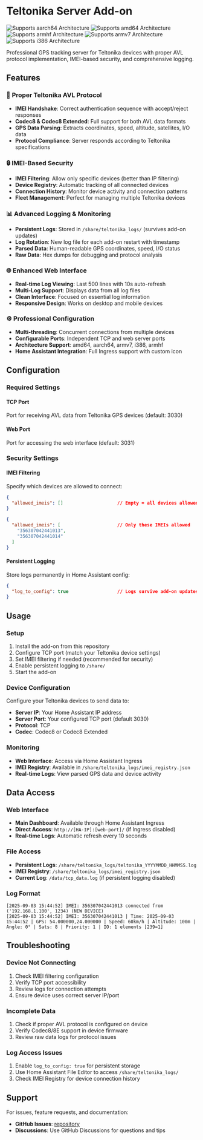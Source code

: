 # Teltonika Server Add-on

![Supports aarch64 Architecture][aarch64-shield]
![Supports amd64 Architecture][amd64-shield]
![Supports armhf Architecture][armhf-shield]
![Supports armv7 Architecture][armv7-shield]
![Supports i386 Architecture][i386-shield]

Professional GPS tracking server for Teltonika devices with proper AVL protocol implementation, IMEI-based security, and comprehensive logging.

## Features

### 🔌 **Proper Teltonika AVL Protocol**
- **IMEI Handshake**: Correct authentication sequence with accept/reject responses
- **Codec8 & Codec8 Extended**: Full support for both AVL data formats
- **GPS Data Parsing**: Extracts coordinates, speed, altitude, satellites, I/O data
- **Protocol Compliance**: Server responds according to Teltonika specifications

### 🔒 **IMEI-Based Security**
- **IMEI Filtering**: Allow only specific devices (better than IP filtering)
- **Device Registry**: Automatic tracking of all connected devices
- **Connection History**: Monitor device activity and connection patterns
- **Fleet Management**: Perfect for managing multiple Teltonika devices

### 📊 **Advanced Logging & Monitoring**
- **Persistent Logs**: Stored in `/share/teltonika_logs/` (survives add-on updates)
- **Log Rotation**: New log file for each add-on restart with timestamp
- **Parsed Data**: Human-readable GPS coordinates, speed, I/O status
- **Raw Data**: Hex dumps for debugging and protocol analysis

### 🌐 **Enhanced Web Interface**
- **Real-time Log Viewing**: Last 500 lines with 10s auto-refresh
- **Multi-Log Support**: Displays data from all log files
- **Clean Interface**: Focused on essential log information
- **Responsive Design**: Works on desktop and mobile devices

### ⚙️ **Professional Configuration**
- **Multi-threading**: Concurrent connections from multiple devices
- **Configurable Ports**: Independent TCP and web server ports
- **Architecture Support**: amd64, aarch64, armv7, i386, armhf
- **Home Assistant Integration**: Full Ingress support with custom icon

## Configuration

### Required Settings

#### TCP Port
Port for receiving AVL data from Teltonika GPS devices (default: 3030)

#### Web Port  
Port for accessing the web interface (default: 3031)

### Security Settings

#### IMEI Filtering
Specify which devices are allowed to connect:

```json
{
  "allowed_imeis": []                    // Empty = all devices allowed
}
```

```json
{
  "allowed_imeis": [                     // Only these IMEIs allowed
    "356307042441013",
    "356307042441014"
  ]
}
```

#### Persistent Logging
Store logs permanently in Home Assistant config:

```json
{
  "log_to_config": true                  // Logs survive add-on updates
}
```

## Usage

### Setup
1. Install the add-on from this repository
2. Configure TCP port (match your Teltonika device settings)
3. Set IMEI filtering if needed (recommended for security)
4. Enable persistent logging to `/share/`
5. Start the add-on

### Device Configuration
Configure your Teltonika devices to send data to:
- **Server IP**: Your Home Assistant IP address
- **Server Port**: Your configured TCP port (default 3030)
- **Protocol**: TCP
- **Codec**: Codec8 or Codec8 Extended

### Monitoring
- **Web Interface**: Access via Home Assistant Ingress
- **IMEI Registry**: Available in `/share/teltonika_logs/imei_registry.json`
- **Real-time Logs**: View parsed GPS data and device activity

## Data Access

### Web Interface
- **Main Dashboard**: Available through Home Assistant Ingress
- **Direct Access**: `http://[HA-IP]:[web-port]/` (if Ingress disabled)
- **Real-time Logs**: Automatic refresh every 10 seconds

### File Access
- **Persistent Logs**: `/share/teltonika_logs/teltonika_YYYYMMDD_HHMMSS.log`
- **IMEI Registry**: `/share/teltonika_logs/imei_registry.json`
- **Current Log**: `/data/tcp_data.log` (if persistent logging disabled)

### Log Format
```
[2025-09-03 15:44:52] IMEI: 356307042441013 connected from ('192.168.1.100', 1234) (NEW DEVICE)
[2025-09-03 15:44:52] IMEI: 356307042441013 | Time: 2025-09-03 15:44:52 | GPS: 54.000000,24.000000 | Speed: 60km/h | Altitude: 100m | Angle: 0° | Sats: 8 | Priority: 1 | IO: 1 elements [239=1]
```

## Troubleshooting

### Device Not Connecting
1. Check IMEI filtering configuration
2. Verify TCP port accessibility
3. Review logs for connection attempts
4. Ensure device uses correct server IP/port

### Incomplete Data
1. Check if proper AVL protocol is configured on device
2. Verify Codec8/8E support in device firmware
3. Review raw data logs for protocol issues

### Log Access Issues
1. Enable `log_to_config: true` for persistent storage
2. Use Home Assistant File Editor to access `/share/teltonika_logs/`
3. Check IMEI Registry for device connection history

## Support

For issues, feature requests, and documentation:
- **GitHub Issues**: [repository](https://github.com/pavelve/home-assistant-addons)
- **Discussions**: Use GitHub Discussions for questions and tips

[aarch64-shield]: https://img.shields.io/badge/aarch64-yes-green.svg
[amd64-shield]: https://img.shields.io/badge/amd64-yes-green.svg
[armhf-shield]: https://img.shields.io/badge/armhf-yes-green.svg
[armv7-shield]: https://img.shields.io/badge/armv7-yes-green.svg
[i386-shield]: https://img.shields.io/badge/i386-yes-green.svg